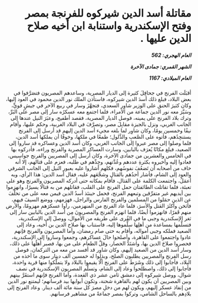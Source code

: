 <h1 dir="rtl">مقاتلة أسد الدين شيركوه للفرنجة بمصر وفتح الإسكندرية واستنابة ابن أخيه صلاح الدين عليها .</h1>

<h5 dir="rtl">العام الهجري:  562

الشهر القمري: جمادى الآخرة

العام الميلادي: 1167</h5>

<p dir="rtl">أقبَلَت الفرنج في جحافِلَ كثيرة إلى الديار المصرية، وساعدهم المصريون فتصَرَّفوا في بعض البلاد، فبلغ ذلك أسدَ الدين شيركوه، فاستأذن الملك نور الدين محمود في العود إليها، وكان كثيرَ الحنق على الوزير شاوِر السعدي، فتجهَّزَ وسار في ربيع الآخر في جيشٍ قويٍّ، وسَيَّرَ معه نور الدين جماعة من الأمراء، فلما اجتمع معه عسكرُه سار إلى مصر على البَرِّ، وترك بلاد الفرنج على يمينه، فوصل الديار المصرية، فقصد أطفيح، وعبَرَ النيل عندها إلى الجانب الغربي، ونزل بالجيزة مقابِلَ مصر، وتصرَّفَ في البلاد الغربية، وحكم عليها، وأقام نيفًا وخمسين يومًا، وكان شاوِر لما بلغه مجيء أسد الدين إليهم قد أرسل إلى الفرنج يستنجِدُهم، فأتوه على الصَّعبِ والذَّلول؛ طمعًا في ملكها، وخوفًا أن يملكها أسد الدين، فلما وصلوا إلى مصر عبروا إلى الجانب الغربي، وكان أسد الدين وعساكره قد ساروا إلى الصعيد، فبلغ مكانًا يُعرَف بالبابين، وسارت العساكر المصرية والفرنج وراءه، فأدركوه بها في الخامس والعشرين من جمادى الآخرة، وكان أرسل إلى المصريين والفرنج جواسيس، فعادوا إليه وأخبروه بكثرةِ عددهم وعُدَّتهم، وجِدِّهم في طلبه، فعزم على قتالهم، إلا أنه خاف من أصحابه أن تَضعُفَ نفوسُهم، فكلهم أشاروا عليه بعبور النيل إلى الجانب الشرقي والعود إلى الشام، فأشار أحدُهم بالقتال وشجَّعَهم عليه، فقال أسد الدين: هذا الرأي، وبه أعمَلُ، واجتمعت الكلمة على القتال، فأقام بمكانه حتى أدركه المصريون والفرنج وهو على تعبئة، فلما تقاتلت الطائفتان حمل الفرنج على القلب، فقاتلهم من به قتالًا يسيرًا، وانهزموا بين أيديهم غير متفرِّقين وتبعهم الفرنج، فحمل حينئذ أسدُ الدين فيمن معه على من تخلَّفَ عن الذين حمَلوا من المسلمين والفرنج الفارس والراجل، فهزمهم، ووضع السيفَ فيهم، فأثخن وأكثَرَ القتل والأسرَ، فلما عاد الفرنج من المنهزمين، رأوا عسكرَهم مهزومًا، والأرض منهم قَفرًا، فانهزموا أيضًا، فلما انهزم الفرنج والمصريونَ مِن أسد الدين بالبابين سار إلى ثغر الإسكندرية وجبى ما في القُرى على طريقه من الأموال، ووصلَ إلى الإسكندرية، فتسلَّمها بمساعدة من أهلِها سلَّموها إليه، فاستناب بها صلاح الدين بن أخيه، وعاد إلى الصعيد فملكه وجبى أمواله، وأقام به حتى صام رمضان، وأما المصريون والفرنج فإنهم عادوا واجتمعوا على القاهرة، وأصلحوا حالَ عساكرهم، وجمعوا وساروا إلى الإسكندرية، فحصروا صلاحَ الدين بها، واشتَدَّ الحصار، وقلَّ الطعام على من بها، فصبر أهلُها على ذلك، وسار أسد الدين من الصعيد إليهم، وكان شاوِر قد أفسد من معه من التركمان، فوصل رسل الفرنج والمصريين يطلبون الصلح، وبذلوا له خمسين ألف دينار سوى ما أخذه من البلاد، فأجابوا إلى ذلك وشَرَطَ على الفرنج ألَّا يقيموا بالبلاد ولا يتملَّكوا منها قرية واحدة، فأجابوا إلى ذلك، واصطلحوا وعاد إلى الشام، وتسلَّم المصريون الإسكندرية في نصف شوال، ووصل شيركوه إلى دمشق ثامن عشر ذي القعدة، وأما الفرنج فإنهم استقَرَّ بينهم وبين المصريين أن يكون لهم بالقاهرة شحنة، وتكون أبوابها بيد فرسانهم؛ ليمتنع نور الدين من إنفاذ عسكر إليهم، ويكون لهم من دخلِ مصرَ كل سنة مائة ألف دينار. وعاد الفرنج إلى بلادِهم بالساحل الشامي، وتركوا بمصر جماعةً من مشاهير فرسانهم.</p></br>
